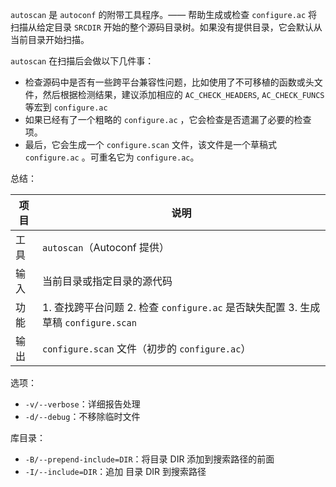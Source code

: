 `autoscan` 是 `autoconf` 的附带工具程序。—— 帮助生成或检查 `configure.ac` 
将扫描从给定目录 `SRCDIR` 开始的整个源码目录树。如果没有提供目录，它会默认从当前目录开始扫描。

`autoscan` 在扫描后会做以下几件事：
- 检查源码中是否有一些跨平台兼容性问题，比如使用了不可移植的函数或头文件，然后根据检测结果，建议添加相应的 `AC_CHECK_HEADERS`, `AC_CHECK_FUNCS` 等宏到 `configure.ac`
- 如果已经有了一个粗略的 `configure.ac` ，它会检查是否遗漏了必要的检查项。
- 最后，它会生成一个 `configure.scan` 文件，该文件是一个草稿式 `configure.ac` 。可重名它为 `configure.ac`。

总结：

| 项目  | 说明                                                              |
| --- | --------------------------------------------------------------- |
| 工具  | `autoscan`（Autoconf 提供）                                         |
| 输入  | 当前目录或指定目录的源代码                                                   |
| 功能  | 1. 查找跨平台问题 2. 检查 `configure.ac` 是否缺失配置 3. 生成草稿 `configure.scan` |
| 输出  | `configure.scan` 文件（初步的 `configure.ac`）                         |

选项：
- `-v/--verbose`：详细报告处理
- `-d/--debug`：不移除临时文件

库目录：
- `-B/--prepend-include=DIR`：将目录 DIR 添加到搜索路径的前面
- `-I/--include=DIR`：追加 目录 DIR 到搜索路径